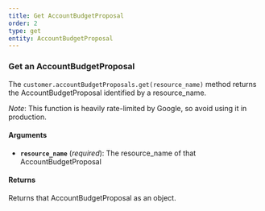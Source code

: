 ```yaml
---
title: Get AccountBudgetProposal
order: 2
type: get
entity: AccountBudgetProposal
---
```


### Get an AccountBudgetProposal

The `customer.accountBudgetProposals.get(resource_name)` method returns the AccountBudgetProposal identified by a resource_name.

_Note_: This function is heavily rate-limited by Google, so avoid using it in production.

#### Arguments

- **`resource_name`** (_required_): The resource_name of that AccountBudgetProposal

#### Returns

Returns that AccountBudgetProposal as an object.
